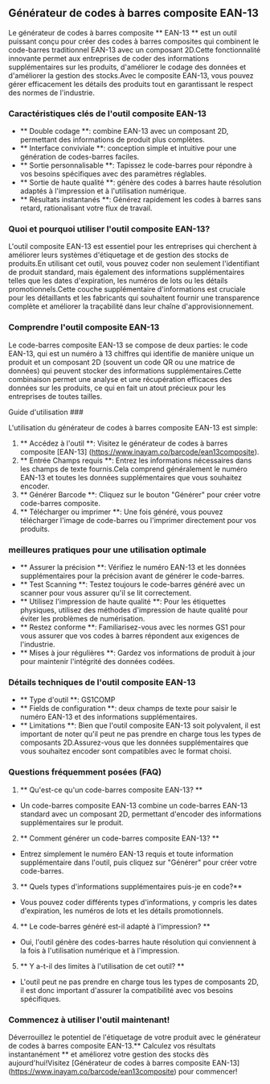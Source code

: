 ## Générateur de codes à barres composite EAN-13

Le générateur de codes à barres composite ** EAN-13 ** est un outil puissant conçu pour créer des codes à barres composites qui combinent le code-barres traditionnel EAN-13 avec un composant 2D.Cette fonctionnalité innovante permet aux entreprises de coder des informations supplémentaires sur les produits, d'améliorer le codage des données et d'améliorer la gestion des stocks.Avec le composite EAN-13, vous pouvez gérer efficacement les détails des produits tout en garantissant le respect des normes de l'industrie.

### Caractéristiques clés de l'outil composite EAN-13

- ** Double codage **: combine EAN-13 avec un composant 2D, permettant des informations de produit plus complètes.
- ** Interface conviviale **: conception simple et intuitive pour une génération de codes-barres faciles.
- ** Sortie personnalisable **: Tapissez le code-barres pour répondre à vos besoins spécifiques avec des paramètres réglables.
- ** Sortie de haute qualité **: génère des codes à barres haute résolution adaptés à l'impression et à l'utilisation numérique.
- ** Résultats instantanés **: Générez rapidement les codes à barres sans retard, rationalisant votre flux de travail.

### Quoi et pourquoi utiliser l'outil composite EAN-13?

L'outil composite EAN-13 est essentiel pour les entreprises qui cherchent à améliorer leurs systèmes d'étiquetage et de gestion des stocks de produits.En utilisant cet outil, vous pouvez coder non seulement l'identifiant de produit standard, mais également des informations supplémentaires telles que les dates d'expiration, les numéros de lots ou les détails promotionnels.Cette couche supplémentaire d'informations est cruciale pour les détaillants et les fabricants qui souhaitent fournir une transparence complète et améliorer la traçabilité dans leur chaîne d'approvisionnement.

### Comprendre l'outil composite EAN-13

Le code-barres composite EAN-13 se compose de deux parties: le code EAN-13, qui est un numéro à 13 chiffres qui identifie de manière unique un produit et un composant 2D (souvent un code QR ou une matrice de données) qui peuvent stocker des informations supplémentaires.Cette combinaison permet une analyse et une récupération efficaces des données sur les produits, ce qui en fait un atout précieux pour les entreprises de toutes tailles.

Guide d'utilisation ###

L'utilisation du générateur de codes à barres composite EAN-13 est simple:

1. ** Accédez à l'outil **: Visitez le générateur de codes à barres composite [EAN-13] (https://www.inayam.co/barcode/ean13composite).
2. ** Entrée Champs requis **: Entrez les informations nécessaires dans les champs de texte fournis.Cela comprend généralement le numéro EAN-13 et toutes les données supplémentaires que vous souhaitez encoder.
3. ** Générer Barcode **: Cliquez sur le bouton "Générer" pour créer votre code-barres composite.
4. ** Télécharger ou imprimer **: Une fois généré, vous pouvez télécharger l'image de code-barres ou l'imprimer directement pour vos produits.

### meilleures pratiques pour une utilisation optimale

- ** Assurer la précision **: Vérifiez le numéro EAN-13 et les données supplémentaires pour la précision avant de générer le code-barres.
- ** Test Scanning **: Testez toujours le code-barres généré avec un scanner pour vous assurer qu'il se lit correctement.
- ** Utilisez l'impression de haute qualité **: Pour les étiquettes physiques, utilisez des méthodes d'impression de haute qualité pour éviter les problèmes de numérisation.
- ** Restez conforme **: Familiarisez-vous avec les normes GS1 pour vous assurer que vos codes à barres répondent aux exigences de l'industrie.
- ** Mises à jour régulières **: Gardez vos informations de produit à jour pour maintenir l'intégrité des données codées.

### Détails techniques de l'outil composite EAN-13

- ** Type d'outil **: GS1COMP
- ** Fields de configuration **: deux champs de texte pour saisir le numéro EAN-13 et des informations supplémentaires.
- ** Limitations **: Bien que l'outil composite EAN-13 soit polyvalent, il est important de noter qu'il peut ne pas prendre en charge tous les types de composants 2D.Assurez-vous que les données supplémentaires que vous souhaitez encoder sont compatibles avec le format choisi.

### Questions fréquemment posées (FAQ)

1. ** Qu'est-ce qu'un code-barres composite EAN-13? **
- Un code-barres composite EAN-13 combine un code-barres EAN-13 standard avec un composant 2D, permettant d'encoder des informations supplémentaires sur le produit.

2. ** Comment générer un code-barres composite EAN-13? **
- Entrez simplement le numéro EAN-13 requis et toute information supplémentaire dans l'outil, puis cliquez sur "Générer" pour créer votre code-barres.

3. ** Quels types d'informations supplémentaires puis-je en code?**
- Vous pouvez coder différents types d'informations, y compris les dates d'expiration, les numéros de lots et les détails promotionnels.

4. ** Le code-barres généré est-il adapté à l'impression? **
- Oui, l'outil génère des codes-barres haute résolution qui conviennent à la fois à l'utilisation numérique et à l'impression.

5. ** Y a-t-il des limites à l'utilisation de cet outil? **
- L'outil peut ne pas prendre en charge tous les types de composants 2D, il est donc important d'assurer la compatibilité avec vos besoins spécifiques.

### Commencez à utiliser l'outil maintenant!

Déverrouillez le potentiel de l'étiquetage de votre produit avec le générateur de codes à barres composite EAN-13.** Calculez vos résultats instantanément ** et améliorez votre gestion des stocks dès aujourd'hui!Visitez [Générateur de codes à barres composite EAN-13] (https://www.inayam.co/barcode/ean13composite) pour commencer!